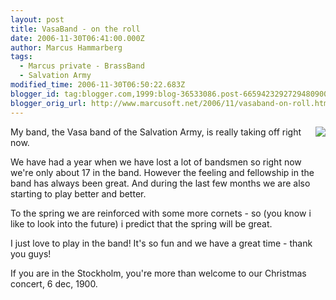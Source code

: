 ```yaml
---
layout: post
title: VasaBand - on the roll
date: 2006-11-30T06:41:00.000Z
author: Marcus Hammarberg
tags:
  - Marcus private - BrassBand
  - Salvation Army
modified_time: 2006-11-30T06:50:22.683Z
blogger_id: tag:blogger.com,1999:blog-36533086.post-6659423292729480900
blogger_orig_url: http://www.marcusoft.net/2006/11/vasaband-on-roll.html
---
```



[<img
src="http://photos1.blogger.com/x/blogger2/4958/4459/320/921092/julkonsert%2006.jpg"
style="FLOAT: right; MARGIN: 0px 0px 10px 10px; CURSOR: hand"
data-border="0" />](http://photos1.blogger.com/x/blogger2/4958/4459/1600/118140/julkonsert%2006.jpg)

<div>

My band, the Vasa band of the Salvation Army, is really taking off right
now.




We have had a year when we have lost a lot of bandsmen so right now
we're only about 17 in the band. However the feeling and fellowship in
the band has always been great. And during the last few months we are
also starting to play better and better.




To the spring we are reinforced with some more cornets - so (you know i
like to look into the future) i predict that the spring will be great.




I just love to play in the band! It's so fun and we have a great time -
thank you guys!

</div>


<div>

If you are in the Stockholm, you're more than welcome to our Christmas
concert, 6 dec, 1900.

</div>
